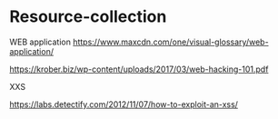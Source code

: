 # Resource-collection


WEB application
https://www.maxcdn.com/one/visual-glossary/web-application/


https://krober.biz/wp-content/uploads/2017/03/web-hacking-101.pdf


XXS


https://labs.detectify.com/2012/11/07/how-to-exploit-an-xss/
